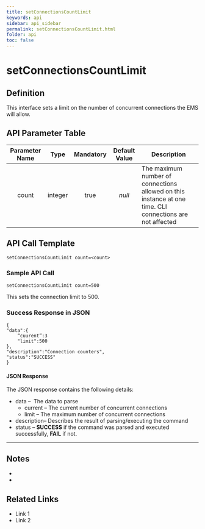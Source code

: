 ```yaml
---
title: setConnectionsCountLimit
keywords: api
sidebar: api_sidebar
permalink: setConnectionsCountLimit.html
folder: api
toc: false
---
```






# setConnectionsCountLimit



## Definition

This interface sets a limit on the number of concurrent connections the EMS will allow.





## API Parameter Table

| **Parameter Name** |  Type   | Mandatory | Default Value | Description                              |
| :----------------: | :-----: | :-------: | :-----------: | ---------------------------------------- |
|       count        | integer |   true    |    *null*     | The maximum number of connections allowed on this instance at one time. CLI connections are not affected |



## API Call Template

``` 
setConnectionsCountLimit count=<count>
```



### Sample API Call

```
setConnectionsCountLimit count=500
```

This sets the connection limit to 500.



### Success Response in JSON

``` 
{
"data":{
    “cuurent”:3
    "limit":500
},
"description":"Connection counters",
"status":"SUCCESS"
}
```



#### JSON Response

The JSON response contains the following details:

- data –  The data to parse
  - current – The current number of concurrent connections
  - limit – The maximum number of concurrent connections
- description– Describes the result of parsing/executing the command
- status – **SUCCESS** if the command was parsed and executed successfully, **FAIL** if not.

------

## Notes

- ​
- ​





## **Related Links**

- Link 1
- Link 2